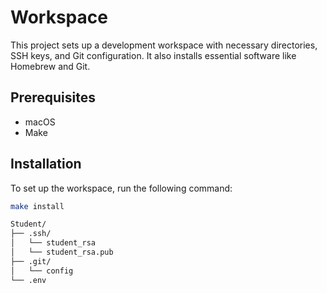 # Workspace

This project sets up a development workspace with necessary directories, SSH keys, and Git configuration. It also installs essential software like Homebrew and Git.

## Prerequisites

- macOS
- Make

## Installation

To set up the workspace, run the following command:

```sh
make install

Student/
├── .ssh/
│   └── student_rsa
│   └── student_rsa.pub
├── .git/
│   └── config
└── .env
```